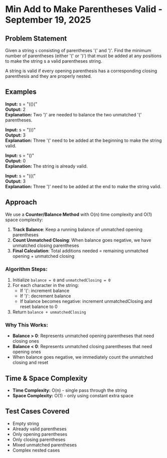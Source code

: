 # Min Add to Make Parentheses Valid - September 19, 2025

## Problem Statement

Given a string `s` consisting of parentheses '(' and ')'. Find the minimum number of parentheses (either '(' or ')') that must be added at any positions to make the string s a valid parentheses string.

A string is valid if every opening parenthesis has a corresponding closing parenthesis and they are properly nested.

## Examples

**Input:** s = "(()("  
**Output:** 2  
**Explanation:** Two ')' are needed to balance the two unmatched '(' parentheses.

**Input:** s = ")))"  
**Output:** 3  
**Explanation:** Three '(' need to be added at the beginning to make the string valid.

**Input:** s = "()"  
**Output:** 0  
**Explanation:** The string is already valid.

**Input:** s = "((("  
**Output:** 3  
**Explanation:** Three ')' need to be added at the end to make the string valid.

## Approach

We use a **Counter/Balance Method** with O(n) time complexity and O(1) space complexity:

1. **Track Balance**: Keep a running balance of unmatched opening parentheses
2. **Count Unmatched Closing**: When balance goes negative, we have unmatched closing parentheses
3. **Final Calculation**: Total additions needed = remaining unmatched opening + unmatched closing

### Algorithm Steps:
1. Initialize `balance = 0` and `unmatchedClosing = 0`
2. For each character in the string:
   - If '(': increment balance
   - If ')': decrement balance
   - If balance becomes negative: increment unmatchedClosing and reset balance to 0
3. Return `balance + unmatchedClosing`

### Why This Works:
- **Balance > 0**: Represents unmatched opening parentheses that need closing ones
- **Balance < 0**: Represents unmatched closing parentheses that need opening ones
- When balance goes negative, we immediately count the unmatched closing and reset

## Time & Space Complexity
- **Time Complexity:** O(n) - single pass through the string
- **Space Complexity:** O(1) - only using constant extra space

## Test Cases Covered
- Empty string
- Already valid parentheses
- Only opening parentheses
- Only closing parentheses  
- Mixed unmatched parentheses
- Complex nested cases
